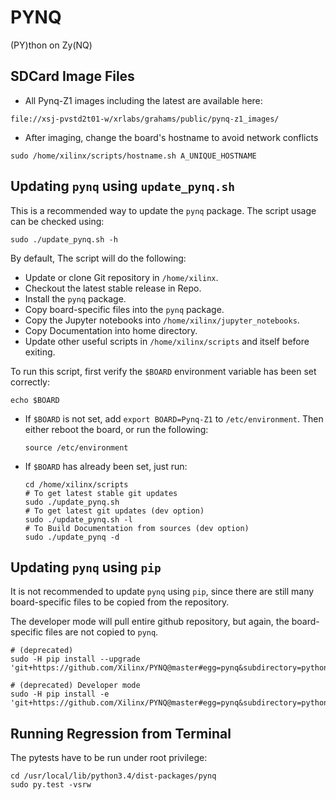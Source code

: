 # PYNQ
(PY)thon on Zy(NQ)


## SDCard Image Files

- All Pynq-Z1 images including the latest are available here: 
```
file://xsj-pvstd2t01-w/xrlabs/grahams/public/pynq-z1_images/
``` 

- After imaging, change the board's hostname to avoid network conflicts
```
sudo /home/xilinx/scripts/hostname.sh A_UNIQUE_HOSTNAME
```


## Updating `pynq` using `update_pynq.sh`

This is a recommended way to update the `pynq` package. The script usage can be checked using:
```
sudo ./update_pynq.sh -h
```
By default, The script will do the following:

- Update or clone Git repository in `/home/xilinx`.
- Checkout the latest stable release in Repo.
- Install the `pynq` package.
- Copy board-specific files into the `pynq` package.
- Copy the Jupyter notebooks into `/home/xilinx/jupyter_notebooks`.
- Copy Documentation into home directory.
- Update other useful scripts in `/home/xilinx/scripts` and itself before exiting.

To run this script, first verify the `$BOARD` environment variable has been set correctly:
```
echo $BOARD
```

* If `$BOARD` is not set, add `export BOARD=Pynq-Z1` to `/etc/environment`.
Then either reboot the board, or run the following:

	```
	source /etc/environment
	```

* If `$BOARD` has already been set, just run:
	```
	cd /home/xilinx/scripts
	# To get latest stable git updates
	sudo ./update_pynq.sh
	# To get latest git updates (dev option)
	sudo ./update_pynq.sh -l
	# To Build Documentation from sources (dev option)
	sudo ./update_pynq -d
	```

## Updating `pynq` using `pip` 

It is not recommended to update `pynq` using `pip`, since there are still many board-specific files to be copied from the repository.

The developer mode will pull entire github repository, but again, the board-specific files are not copied to `pynq`.

```
# (deprecated)
sudo -H pip install --upgrade 'git+https://github.com/Xilinx/PYNQ@master#egg=pynq&subdirectory=python'

# (deprecated) Developer mode
sudo -H pip install -e 'git+https://github.com/Xilinx/PYNQ@master#egg=pynq&subdirectory=python'
```

## Running Regression from Terminal

The pytests have to be run under root privilege:

```
cd /usr/local/lib/python3.4/dist-packages/pynq
sudo py.test -vsrw
```
